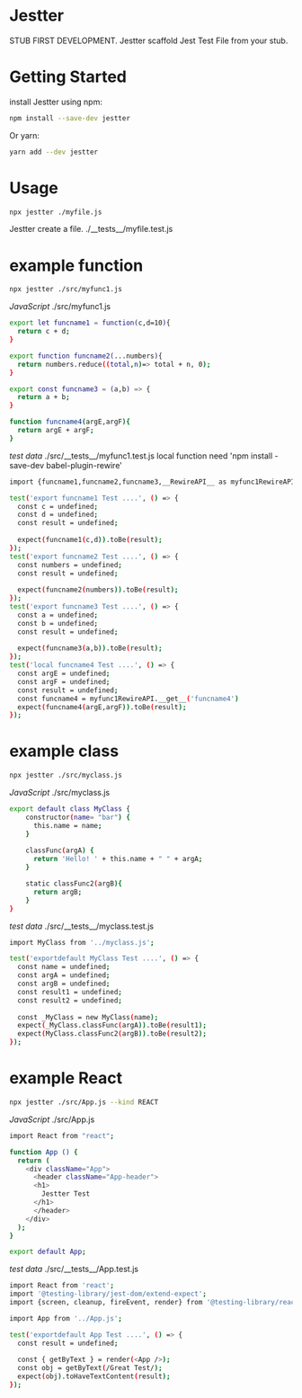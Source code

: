 # Jestter
STUB FIRST DEVELOPMENT. Jestter scaffold Jest Test File from your stub.

# Getting Started
install Jestter using npm:
```bash
npm install --save-dev jestter
```
Or yarn:
```bash
yarn add --dev jestter
```

# Usage
```bash
npx jestter ./myfile.js
```
Jestter create a file.
  ./\_\_tests\_\_/myfile.test.js

# example function
```bash
npx jestter ./src/myfunc1.js
```

*JavaScript* ./src/myfunc1.js
```bash
export let funcname1 = function(c,d=10){
  return c + d;
}

export function funcname2(...numbers){
  return numbers.reduce((total,n)=> total + n, 0);
}

export const funcname3 = (a,b) => {
  return a + b;
}

function funcname4(argE,argF){
  return argE + argF;
}
```

*test data* ./src/\_\_tests\_\_/myfunc1.test.js
local function need 'npm install -save-dev babel-plugin-rewire'
```bash
import {funcname1,funcname2,funcname3,__RewireAPI__ as myfunc1RewireAPI} from '../myfunc1.js';

test('export funcname1 Test ....', () => {
  const c = undefined;
  const d = undefined;
  const result = undefined;
  
  expect(funcname1(c,d)).toBe(result);
});
test('export funcname2 Test ....', () => {
  const numbers = undefined;
  const result = undefined;
  
  expect(funcname2(numbers)).toBe(result);
});
test('export funcname3 Test ....', () => {
  const a = undefined;
  const b = undefined;
  const result = undefined;
  
  expect(funcname3(a,b)).toBe(result);
});
test('local funcname4 Test ....', () => {
  const argE = undefined;
  const argF = undefined;
  const result = undefined;
  const funcname4 = myfunc1RewireAPI.__get__('funcname4')
  expect(funcname4(argE,argF)).toBe(result);
});
```

# example class
```bash
npx jestter ./src/myclass.js
```

*JavaScript* ./src/myclass.js
```bash
export default class MyClass {
    constructor(name= "bar") {
      this.name = name;
    }
  
    classFunc(argA) {
      return 'Hello! ' + this.name + " " + argA;
    }

    static classFunc2(argB){
      return argB;
    }
}
```

*test data* ./src/\_\_tests\_\_/myclass.test.js
```bash
import MyClass from '../myclass.js';

test('exportdefault MyClass Test ....', () => {
  const name = undefined;
  const argA = undefined;
  const argB = undefined;
  const result1 = undefined;
  const result2 = undefined;
  
  const _MyClass = new MyClass(name);
  expect(_MyClass.classFunc(argA)).toBe(result1);
  expect(MyClass.classFunc2(argB)).toBe(result2);
});
```

# example React
```bash
npx jestter ./src/App.js --kind REACT
```
*JavaScript* ./src/App.js
```bash
import React from "react";

function App () {
  return (
    <div className="App">
      <header className="App-header">
	  <h1>
	    Jestter Test
	  </h1>
      </header>
    </div>
  );
}

export default App;
```

*test data* ./src/\_\_tests\_\_/App.test.js
```bash
import React from 'react';
import '@testing-library/jest-dom/extend-expect';
import {screen, cleanup, fireEvent, render} from '@testing-library/react';

import App from '../App.js';

test('exportdefault App Test ....', () => {
  const result = undefined;
  
  const { getByText } = render(<App />);
  const obj = getByText(/Great Test/);
  expect(obj).toHaveTextContent(result);
});
```
